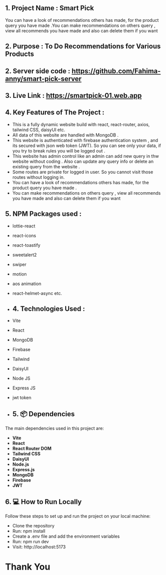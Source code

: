 ## 1. Project Name : Smart Pick
 You can have a look of recommendations others has made, for the product query you have made .You can make recommendations on others query , view all recommends you have made and also can delete them if you want

## 2. Purpose : To Do Recommendations for Various Products

## 2. Server side code : https://github.com/Fahima-anny/smart-pick-server
## 3. Live Link : https://smartpick-01.web.app

## 4. Key Features of The Project :
 -  This is a fully dynamic website build with react, react-router, axios, tailwind CSS, daisyUI etc.
 - All data of this website are handled with MongoDB .
 - This website is authenticated with firebase authentication system , and its secured with json web token (JWT). So you can see only your data, if you try to break rules you will be logged out .
 - This website has admin control like an admin can add new query in thw website without coding . Also can update any query info or delete an existing query from the website .
 - Some routes are private for logged in user. So you cannot visit those routes without logging in.
 - You can have a look of recommendations others has made, for the product query you have made .
 - You can make recommendations on others query , view all recommends you have made and also can delete them if you want

## 5. NPM Packages used :
 - lottie-react
 - react-icons
 - react-toastify
 - sweetalert2
 - swiper 
 - motion
 - aos animation
 - react-helmet-async etc.

 - ## 4. Technologies Used :
 - Vite
 - React
 - MongoDB
 - Firebase
 - Tailwind
 - DaisyUI
 - Node JS
 - Express JS
 - jwt token

 - ## 5. 📦 Dependencies
The main dependencies used in this project are:
- **Vite**
- **React**
- **React Router DOM**
- **Tailwind CSS**
- **DaisyUI**
- **Node.js**
- **Express.js**
- **MongoDB**
- **Firebase**
- **JWT**

## 6. 💻 How to Run Locally
Follow these steps to set up and run the project on your local machine:

 - Clone the repository
 - Run: npm install
 - Create a .env file and add the environment variables
 - Run: npm run dev
 - Visit: http://localhost:5173

#
# Thank You
